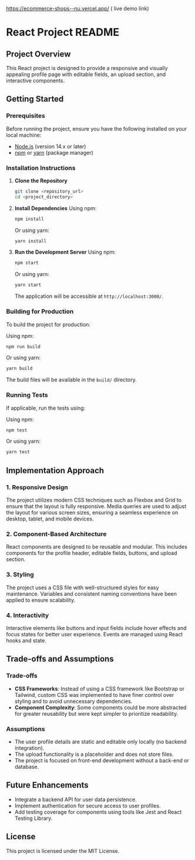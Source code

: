 https://ecommerce-shops--nu.vercel.app/ ( live demo link) 


# React Project README

## Project Overview
This React project is designed to provide a responsive and visually appealing profile page with editable fields, an upload section, and interactive components.

## Getting Started

### Prerequisites
Before running the project, ensure you have the following installed on your local machine:

- [Node.js](https://nodejs.org/) (version 14.x or later)
- [npm](https://www.npmjs.com/) or [yarn](https://yarnpkg.com/) (package manager)

### Installation Instructions

1. **Clone the Repository**
   ```bash
   git clone <repository_url>
   cd <project_directory>
   ```

2. **Install Dependencies**
   Using npm:
   ```bash
   npm install
   ```
   Or using yarn:
   ```bash
   yarn install
   ```

3. **Run the Development Server**
   Using npm:
   ```bash
   npm start
   ```
   Or using yarn:
   ```bash
   yarn start
   ```
   The application will be accessible at `http://localhost:3000/`.

### Building for Production
To build the project for production:

Using npm:
```bash
npm run build
```

Or using yarn:
```bash
yarn build
```

The build files will be available in the `build/` directory.

### Running Tests
If applicable, run the tests using:

Using npm:
```bash
npm test
```

Or using yarn:
```bash
yarn test
```

## Implementation Approach

### 1. Responsive Design
The project utilizes modern CSS techniques such as Flexbox and Grid to ensure that the layout is fully responsive. Media queries are used to adjust the layout for various screen sizes, ensuring a seamless experience on desktop, tablet, and mobile devices.

### 2. Component-Based Architecture
React components are designed to be reusable and modular. This includes components for the profile header, editable fields, buttons, and upload section.

### 3. Styling
The project uses a CSS file with well-structured styles for easy maintenance. Variables and consistent naming conventions have been applied to ensure scalability.

### 4. Interactivity
Interactive elements like buttons and input fields include hover effects and focus states for better user experience. Events are managed using React hooks and state.

## Trade-offs and Assumptions

### Trade-offs
- **CSS Frameworks**: Instead of using a CSS framework like Bootstrap or Tailwind, custom CSS was implemented to have finer control over styling and to avoid unnecessary dependencies.
- **Component Complexity**: Some components could be more abstracted for greater reusability but were kept simpler to prioritize readability.

### Assumptions
- The user profile details are static and editable only locally (no backend integration).
- The upload functionality is a placeholder and does not store files.
- The project is focused on front-end development without a back-end or database.

## Future Enhancements
- Integrate a backend API for user data persistence.
- Implement authentication for secure access to user profiles.
- Add testing coverage for components using tools like Jest and React Testing Library.

## License
This project is licensed under the MIT License.
